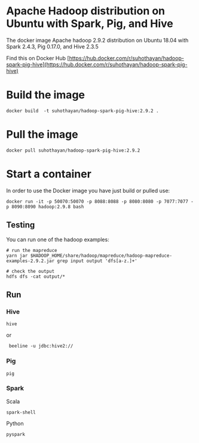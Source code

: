# Apache Hadoop distribution on Ubuntu with Spark, Pig, and Hive

The docker image Apache hadoop 2.9.2 distribution on Ubuntu 18.04 with Spark 2.4.3, Pig 0.17.0, and Hive 2.3.5


Find this on Docker Hub [https://hub.docker.com/r/suhothayan/hadoop-spark-pig-hive](https://hub.docker.com/r/suhothayan/hadoop-spark-pig-hive)

# Build the image

```
docker build  -t suhothayan/hadoop-spark-pig-hive:2.9.2 .
```
# Pull the image

```
docker pull suhothayan/hadoop-spark-pig-hive:2.9.2
```

# Start a container

In order to use the Docker image you have just build or pulled use:

```
docker run -it -p 50070:50070 -p 8088:8088 -p 8080:8080 -p 7077:7077 -p 8090:8090 hadoop:2.9.8 bash
```

## Testing

You can run one of the hadoop examples:

```
# run the mapreduce
yarn jar $HADOOP_HOME/share/hadoop/mapreduce/hadoop-mapreduce-examples-2.9.2.jar grep input output 'dfs[a-z.]+'

# check the output
hdfs dfs -cat output/*
```

## Run 

### Hive 

```
hive
```

or 

```
 beeline -u jdbc:hive2://
```

### Pig 

```
pig
```

### Spark 

Scala 

```
spark-shell
```

Python

```
pyspark
```



